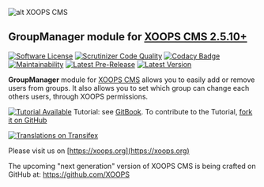 ![alt XOOPS CMS](https://xoops.org/images/logoXoopsPhp8.png)
## GroupManager module for [XOOPS CMS 2.5.10+](https://xoops.org)
[![Software License](https://img.shields.io/badge/license-GPL-brightgreen.svg?style=flat)](LICENSE) 
[![Scrutinizer Code Quality](https://img.shields.io/scrutinizer/g/XoopsModules25x/groupmanager.svg?style=flat)](https://scrutinizer-ci.com/g/XoopsModules25x/groupmanager/?branch=master)
[![Codacy Badge](https://api.codacy.com/project/badge/grade/166bbc6bf0934c9d8a34be46b36661dd)](https://www.codacy.com/app/mambax7/groupmanager)
[![Maintainability](https://api.codeclimate.com/v1/badges/9b1aad9a5c92fd673065/maintainability)](https://codeclimate.com/github/mambax7/groupmanager/maintainability)
[![Latest Pre-Release](https://img.shields.io/github/tag/XoopsModules25x/groupmanager.svg?style=flat)](https://github.com/XoopsModules25x/groupmanager/tags/)
[![Latest Version](https://img.shields.io/github/release/XoopsModules25x/groupmanager.svg?style=flat)](https://github.com/XoopsModules25x/groupmanager/releases/)

**GroupManager** module for [XOOPS CMS](https://xoops.org) allows you to easily add or remove users from groups. It also allows you to set which group can change each others users, through XOOPS permissions.

[![Tutorial Available](https://xoops.org/images/tutorial-available-blue.svg)](https://app.gitbook.com/@xoops/s/groupmanager-tutorial/) Tutorial: see [GitBook](https://app.gitbook.com/@xoops/s/groupmanager-tutorial/). 
To contribute to the Tutorial, [fork it on GitHub](https://github.com/XoopsDocs/groupmanager-tutorial)

[![Translations on Transifex](https://xoops.org/images/translations-transifex-blue.svg)](https://www.transifex.com/xoops) 

Please visit us on  [https://xoops.org](https://xoops.org)

The upcoming "next generation" version of XOOPS CMS is being crafted on GitHub at: https://github.com/XOOPS

